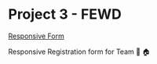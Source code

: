 # Project 3 - FEWD
[Responsive Form](https://melvin-viana.github.io/responsive-form/)

Responsive Registration form for Team :evergreen_tree: :house:

